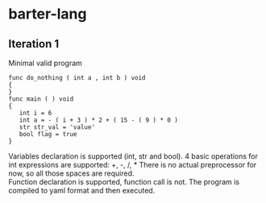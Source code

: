 # barter-lang
## Iteration 1
Minimal valid program
```
func do_nothing ( int a , int b ) void 
{
}
func main ( ) void 
{
   int i = 6
   int a = - ( i + 3 ) * 2 + ( 15 - ( 9 ) * 0 )
   str str_val = 'value'
   bool flag = true 
}
```
Variables declaration is supported (int, str and bool). 4 basic operations for int expressions are supported: +, -, /, * 
There is no actual preprocessor for now, so all those spaces are required.  
Function declaration is supported, function call is not.
The program is compiled to yaml format and then executed. 
